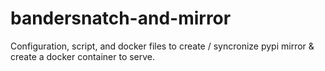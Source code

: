 # bandersnatch-and-mirror
Configuration, script, and docker files to create / syncronize pypi mirror &amp; create a docker container to serve.
